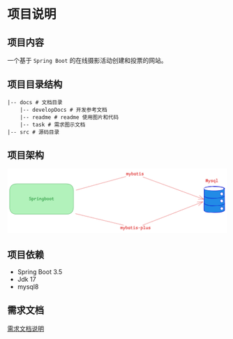 # 项目说明

## 项目内容
一个基于 `Spring Boot` 的在线摄影活动创建和投票的网站。

## 项目目录结构
```text
|-- docs # 文档目录
    |-- developDocs # 开发参考文档
    |-- readme # readme 使用图片和代码
    |-- task # 需求图示文档
|-- src # 源码目录
```

## 项目架构

![img.png](docs/readme/excalidraw/images/后端框架结构图.png)

## 项目依赖
* Spring Boot 3.5
* Jdk 17
* mysql8

## 需求文档

[需求文档说明](docs/task/requirements/需求文档.md)

